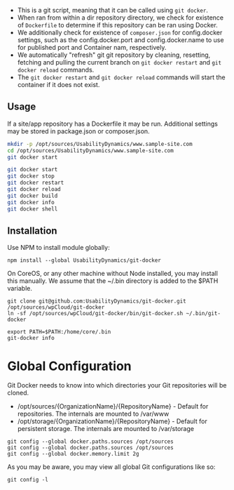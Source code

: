 * This is a git script, meaning that it can be called using `git docker`.
* When ran from within a dir repository directory, we check for existence of `Dockerfile` to determine if this repository can be ran using Docker.
* We additionally check for existence of `composer.json` for config.docker settings, such as the config.docker.port and config.docker.name to use for published port and Container nam, respectively.
* We automatically "refresh" git git repository by cleaning, resetting, fetching and pulling the current branch on `git docker restart` and `git docker reload` commands.
* The `git docker restart` and `git docker reload` commands will start the container if it does not exist.

Usage
-----
If a site/app repository has a Dockerfile it may be run. Additional settings may be stored in package.json or composer.json.

```sh
mkdir -p /opt/sources/UsabilityDynamics/www.sample-site.com
cd /opt/sources/UsabilityDynamics/www.sample-site.com
git docker start
```

```sh
git docker start
git docker stop
git docker restart
git docker reload
git docker build
git docker info
git docker shell
```

Installation
------------

Use NPM to install module globally:
```
npm install --global UsabilityDynamics/git-docker
```

On CoreOS, or any other machine without Node installed, you may install this manually. We assume that the ~/.bin directory is added to the $PATH variable.
```
git clone git@github.com:UsabilityDynamics/git-docker.git /opt/sources/wpCloud/git-docker
ln -sf /opt/sources/wpCloud/git-docker/bin/git-docker.sh ~/.bin/git-docker
```

```
export PATH=$PATH:/home/core/.bin
git-docker info
```

Global Configuration
====================
Git Docker needs to know into which directories your Git repositories will be cloned.

* /opt/sources/{OrganizationName}/{RepositoryName} - Default for repositories. The internals are mounted to /var/www
* /opt/storage/{OrganizationName}/{RepositoryName} - Default for persistent storage. The internals are mounted to /var/storage

```
git config --global docker.paths.sources /opt/sources
git config --global docker.paths.sources /opt/sources
git config --global docker.memory.limit 2g
```

As you may be aware, you may view all global Git configurations like so:
```
git config -l
```